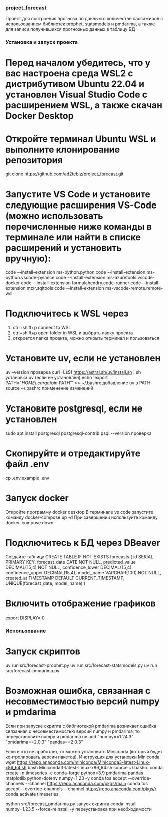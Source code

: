 ### project_forecast

Проект для построения прогноза по данным о количестве пассажиров с использованием библиотек prophet, statsmodels и pmdarima, а также для записи получившихся прогнозных данных в таблицу БД

### Установка и запуск проекта 

# Перед началом убедитесь, что у вас настроена среда WSL2 с дистрибутивом Ubuntu 22.04 и установлен Visual Studio Code с расширением WSL, а также скачан Docker Desktop

# Откройте терминал Ubuntu WSL и выполните клонирование репозитория
git clone https://github.com/ad2tebiz/project_forecast.git

# Запустите VS Code и установите следующие расширения VS-Code (можно использовать перечисленные ниже команды в терминале или найти в списке расширений и установить вручную):
code --install-extension ms-python.python
code --install-extension ms-python.vscode-pylance
code --install-extension ms-azuretools.vscode-docker
code --install-extension formulahendry.code-runner
code --install-extension mtxr.sqltools
code --install-extension ms-vscode-remote.remote-wsl

# Подключитесь к WSL через 
1. ctrl+shift+p connect to WSL
2. ctrl+shift+p open folder in WSL и выбрать папку проекта
3. откроется папка проекта, можно открыть терминал и пользоваться

# Установите uv, если не установлен
uv –version                                                 проверка
curl -LsSf https://astral.sh/uv/install.sh | sh             установка uv (если не установлен)
echo 'export PATH="$HOME/.cargo/bin:$PATH"' >> ~/.bashrc	добавление uv в PATH
source ~/.bashrc							                применение изменений

# Установите postgresql, если не установлен
sudo apt install postgresql postgresql-contrib
psql --version      проверка

# Скопируйте и отредактируйте файл .env
cp .env.example .env

# Запуск docker
Откройте программу docker desktop
В терминале vs code запустите команду docker-compose up -d
При завершении используйте команду docker-compose down

# Подключитесь к БД через DBeaver 
Создайте таблицу
CREATE TABLE IF NOT EXISTS forecasts (
            id SERIAL PRIMARY KEY,
            forecast_date DATE NOT NULL,
            predicted_value DECIMAL(15,4) NOT NULL,
            confidence_lower DECIMAL(15,4),
            confidence_upper DECIMAL(15,4),
            model_name VARCHAR(100) NOT NULL,
            created_at TIMESTAMP DEFAULT CURRENT_TIMESTAMP,
            UNIQUE(forecast_date, model_name)
        )

# Включить отображение графиков
export DISPLAY=:0

### Использование

# Запуск скриптов
uv run src/forecast-prophet.py
uv run src/forecast-statsmodels.py
uv run src/forecast-pmdarima.py

# Возможная ошибка, связанная с несовместимостью версий numpy и pmdarima
Если при запуске скрипта с библиотекой pmdarima возникает ошибка связанная с несовместимостью версий numpy и pmdarima, то переустановите numpy и pmdarima
uv add "numpy==1.24.3" "pmdarima==2.0.3" "pandas==2.0.3"

Если и это не сработает, то можно установить Miniconda (который будет контролировать версии пакетов). Инструкция для установки Miniconda:
wget https://repo.anaconda.com/miniconda/Miniconda3-latest-Linux-x86_64.sh
bash Miniconda3-latest-Linux-x86_64.sh
source ~/.bashrc
conda create -n timeseries -c conda-forge python=3.9 pmdarima pandas matplotlib python-dotenv numpy=1.23 -y
conda tos accept --override-channels --channel https://repo.anaconda.com/pkgs/main
conda tos accept --override-channels --channel https://repo.anaconda.com/pkgs/r
conda activate timeseries

python src/forecast_pmdarima.py                     запуск скрипта
conda install numpy=1.23.5 --force-reinstall -y     переустановка при необходимости
